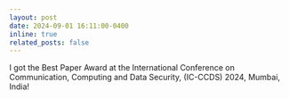 ```yaml
---
layout: post
date: 2024-09-01 16:11:00-0400
inline: true
related_posts: false
---
```

I got the Best Paper Award at the International Conference on Communication, Computing and Data Security, (IC-CCDS) 2024, Mumbai, India! 